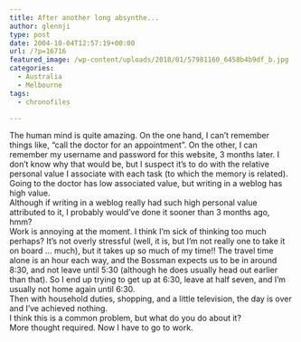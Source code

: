 ```yaml
---
title: After another long absynthe...
author: glennji
type: post
date: 2004-10-04T12:57:19+00:00
url: /?p=16716
featured_image: /wp-content/uploads/2018/01/57981160_6458b4b9df_b.jpg
categories:
  - Australia
  - Melbourne
tags:
  - chronofiles

---
```

<div class="post">
  <div class="post-body">
    The human mind is quite amazing. On the one hand, I can&#8217;t remember things like, &#8220;call the doctor for an appointment&#8221;. On the other, I can remember my username and password for this website, 3 months later. I don&#8217;t know why that would be, but I suspect it&#8217;s to do with the relative personal value I associate with each task (to which the memory is related). Going to the doctor has low associated value, but writing in a weblog has high value.<br /> Although if writing in a weblog really had such high personal value attributed to it, I probably would&#8217;ve done it sooner than 3 months ago, hmm?<br /> Work is annoying at the moment. I think I&#8217;m sick of thinking too much perhaps? It&#8217;s not overly stressful (well, it is, but I&#8217;m not really one to take it on board &#8230; much), but it takes up so much of my time!! The travel time alone is an hour each way, and the Bossman expects us to be in around 8:30, and not leave until 5:30 (although he does usually head out earlier than that). So I end up trying to get up at 6:30, leave at half seven, and I&#8217;m usually not home again until 6:30.<br /> Then with household duties, shopping, and a little television, the day is over and I&#8217;ve achieved nothing.<br /> I think this is a common problem, but what do you do about it?<br /> More thought required. Now I have to go to work.
  </div>
</div>
